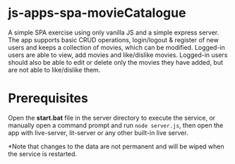 # js-apps-spa-movieCatalogue
 
A simple SPA exercise using only vanilla JS and a simple express server. The app supports basic CRUD operations, login/logout & register of new users and keeps a collection of movies, which can be modified. Logged-in users are able to view, add movies and like/dislike movies. Logged-in users should also be able to edit or delete only the movies they have added, but are not able to like/dislike them.

# Prerequisites

Open the **start.bat** file in the server directory to execute the service, or manually open a command prompt and run `node server.js`, then open the app with live-server, lit-server or any other built-in live server.

*Note that changes to the data are not permanent and will be wiped when the service is restarted.

